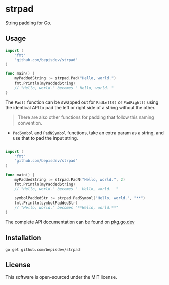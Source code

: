 # strpad

String padding for Go.

## Usage

```go
import (
    "fmt"
    "github.com/bepisdev/strpad"
)

func main() {
    myPaddedString := strpad.Pad("Hello, world.")
    fmt.Println(myPaddedString)
    // "Hello, world." becomes " Hello, world. "
}
```

The `Pad()` function can be swapped out for `PadLeft()` or `PadRight()` using
the identical API to pad the left or right side of a string without the other.

> There are also other functions for padding that follow this naming convention.

- `PadSymbol` and `PadNSymbol` functions, take an extra param as a string, and use that to pad the input string.

```go

import (
    "fmt"
    "github.com/bepisdev/strpad"
)

func main() {
    myPaddedString := strpad.PadN("Hello, world.", 2)
    fmt.Println(myPaddedString)
    // "Hello, world." becomes "  Hello, world.  "

    symbolPaddedStr := strpad.PadSymbol("Hello, world.", "**")
    fmt.Println(symbolPaddedStr)
    // "Hello, world." becomes "**Hello, world.**"
}

```

The complete API documentation can be found on
[pkg.go.dev](https://pkg.go.dev/github.com/bepisdev/strpad)

## Installation

```
go get github.com/bepisdev/strpad
```

## License

This software is open-sourced under the MIT license.
